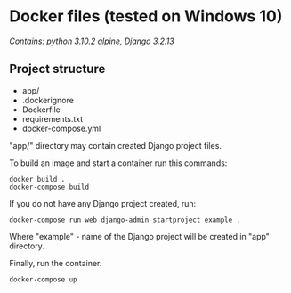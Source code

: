 # Docker files (tested on Windows 10)
 _Contains: python 3.10.2 alpine, Django 3.2.13_

## Project structure
- app/
- .dockerignore
- Dockerfile
- requirements.txt
- docker-compose.yml

"app/" directory may contain created Django project files.

To build an image and start a container run this commands:
```
docker build . 
docker-compose build 
```
If you do not have any Django project created, run:
```
docker-compose run web django-admin startproject example .
```
Where "example" - name of the Django project will be created in "app" directory.

Finally, run the container.
```
docker-compose up
```
